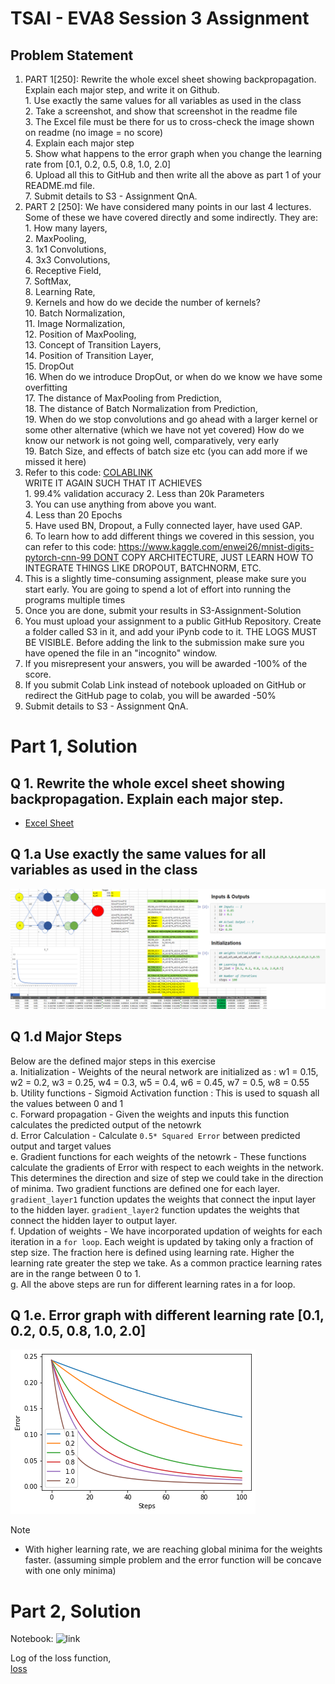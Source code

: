 # TSAI - EVA8 Session 3 Assignment

## Problem Statement

1. PART 1[250]: Rewrite the whole excel sheet showing backpropagation. Explain each major step, and write it on Github.   
        1. Use exactly the same values for all variables as used in the class  
        2. Take a screenshot, and show that screenshot in the readme file  
        3. The Excel file must be there for us to cross-check the image shown on readme (no image = no score)  
        4. Explain each major step  
        5. Show what happens to the error graph when you change the learning rate from [0.1, 0.2, 0.5, 0.8, 1.0, 2.0]   
        6. Upload all this to GitHub and then write   all the above as part 1 of your README.md file.  
        7. Submit details to S3 - Assignment QnA.  
2. PART 2 [250]: We have considered many points in our last 4 lectures. Some of these we have covered directly and some indirectly. They are:  
        1. How many layers,  
        2. MaxPooling,  
        3. 1x1 Convolutions,  
        4. 3x3 Convolutions,  
        6. Receptive Field,  
        7. SoftMax,  
        8. Learning Rate,  
        9. Kernels and how do we decide the number of kernels?  
        10. Batch Normalization,  
        11. Image Normalization,  
        12. Position of MaxPooling,  
        13. Concept of Transition Layers,  
        14. Position of Transition Layer,  
        15. DropOut  
        16. When do we introduce DropOut, or when do we know we have some overfitting  
        17. The distance of MaxPooling from Prediction,  
        18. The distance of Batch Normalization from Prediction,  
        19. When do we stop convolutions and go ahead with a larger kernel or some other alternative (which we have not yet covered)
        How do we know our network is not going well, comparatively, very early  
        19. Batch Size, and effects of batch size
        etc (you can add more if we missed it here)  
3. Refer to this code: [COLABLINK](https://colab.research.google.com/drive/1uJZvJdi5VprOQHROtJIHy0mnY2afjNlx)  
        WRITE IT AGAIN SUCH THAT IT ACHIEVES  
            1. 99.4% validation accuracy
            2. Less than 20k Parameters  
            3. You can use anything from above you want.   
            4. Less than 20 Epochs  
            5. Have used BN, Dropout, a Fully connected layer, have used GAP.   
            6. To learn how to add different things we covered in this session, you can refer to this code: https://www.kaggle.com/enwei26/mnist-digits-pytorch-cnn-99 DONT COPY ARCHITECTURE, JUST LEARN HOW TO INTEGRATE THINGS LIKE DROPOUT, BATCHNORM, ETC. 
4. This is a slightly time-consuming assignment, please make sure you start early. You are going to spend a lot of effort into running the programs multiple times
5. Once you are done, submit your results in S3-Assignment-Solution  
6. You must upload your assignment to a public GitHub Repository. Create a folder called S3 in it, and add your iPynb code to it. THE LOGS MUST BE VISIBLE. Before adding the link to the submission make sure you have opened the file in an "incognito" window.  
7. If you misrepresent your answers, you will be awarded -100% of the score.  
8. If you submit Colab Link instead of notebook uploaded on GitHub or redirect the GitHub page to colab, you will be awarded -50% 
9. Submit details to S3 - Assignment QnA.  

# Part 1, Solution
## Q 1. Rewrite the whole excel sheet showing backpropagation. Explain each major step.
- [Excel Sheet](BackPropagation.xlsx)

## Q 1.a Use exactly the same values for all variables as used in the class
![BackProSnapshot](./images/BackProp_ExcelSnapshot.png)

## Q 1.d Major Steps
Below are the defined major steps in this exercise  
   a. Initialization - Weights of the neural network are initialized as : w1 = 0.15, w2 = 0.2, w3 = 0.25, w4 = 0.3, w5 = 0.4, w6 = 0.45, w7 = 0.5, w8 = 0.55  
   b. Utility functions - Sigmoid Activation function  : This is used to squash all the values between 0 and 1  
   c. Forward propagation - Given the weights and inputs this function calculates the predicted output of the netowrk  
   d. Error Calculation - Calculate ```0.5* Squared Error``` between predicted output and target values  
   e. Gradient functions for each weights of the netowrk - These functions calculate the gradients of Error with respect to each weights in the network. This determines the direction and size of step we could take in the direction of minima. Two gradient functions are defined one for each layer. ```gradient_layer1``` function updates the weights that connect the input layer to the hidden layer. ```gradient_layer2``` function updates the weights that connect the hidden layer to output layer.     
   f. Updation of weights - We have incorporated updation of weights for each iteration in a ```for loop```. Each weight is updated by taking only a fraction of step size. The fraction here is defined using learning rate. Higher the learning rate greater the step we take. As a common practice learning rates are in the range between 0 to 1.    
   g. All the above steps are run for different learning rates in a for loop.   

## Q 1.e. Error graph with different learning rate [0.1, 0.2, 0.5, 0.8, 1.0, 2.0] 

![ErrorGraph](./images/Error_vs_steps_for_different_learning_rates.png)


Note
- With higher learning rate, we are reaching global minima for the weights faster. (assuming simple problem and the error function will be concave with one only minima)

# Part 2, Solution

Notebook: ![link](EVA8_Session_3.ipynb)

Log of the loss function,  
[loss](./images/mnist_Loss.png)